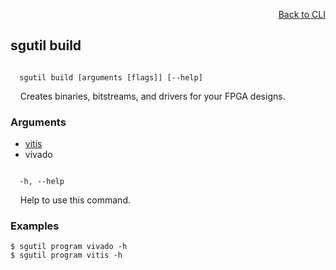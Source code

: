 <div id="readme" class="Box-body readme blob js-code-block-container">
<article class="markdown-body entry-content p-3 p-md-6" itemprop="text">
<p align="right">
<a href="https://github.com/fpgasystems/hacc/blob/main/CLI/README.md#cli">Back to CLI</a>
</p>

## sgutil build

<code>
  sgutil build [arguments [flags]] [--help]
</code>
<p>
  &nbsp; &nbsp; Creates binaries, bitstreams, and drivers for your FPGA designs.
</p>

### Arguments

* [vitis](./sgutil-program-vitis.md#sgutil-program-vitis)
* vivado

<code>
  -h, --help
</code>
<p>
  &nbsp; &nbsp; Help to use this command.
</p>

### Examples
```
$ sgutil program vivado -h
$ sgutil program vitis -h
```